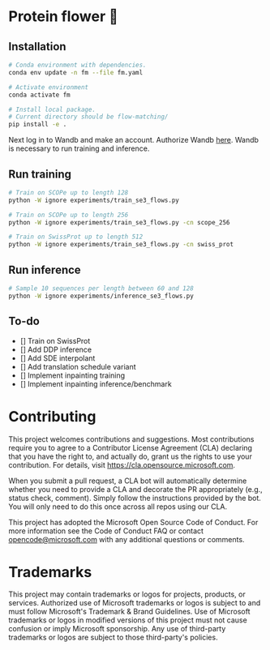 # Protein flower 💮

## Installation

```bash
# Conda environment with dependencies.
conda env update -n fm --file fm.yaml

# Activate environment
conda activate fm

# Install local package.
# Current directory should be flow-matching/
pip install -e .
```

Next log in to Wandb and make an account.
Authorize Wandb [here](https://wandb.ai/authorize).
Wandb is necessary to run training and inference.

## Run training


```bash
# Train on SCOPe up to length 128
python -W ignore experiments/train_se3_flows.py

# Train on SCOPe up to length 256
python -W ignore experiments/train_se3_flows.py -cn scope_256

# Train on SwissProt up to length 512
python -W ignore experiments/train_se3_flows.py -cn swiss_prot
```

## Run inference

```bash
# Sample 10 sequences per length between 60 and 128
python -W ignore experiments/inference_se3_flows.py
```

## To-do

- [] Train on SwissProt
- [] Add DDP inference
- [] Add SDE interpolant
- [] Add translation schedule variant
- [] Implement inpainting training
- [] Implement inpainting inference/benchmark

# Contributing
This project welcomes contributions and suggestions. Most contributions require you to agree to a Contributor License Agreement (CLA) declaring that you have the right to, and actually do, grant us the rights to use your contribution. For details, visit https://cla.opensource.microsoft.com.

When you submit a pull request, a CLA bot will automatically determine whether you need to provide a CLA and decorate the PR appropriately (e.g., status check, comment). Simply follow the instructions provided by the bot. You will only need to do this once across all repos using our CLA.

This project has adopted the Microsoft Open Source Code of Conduct. For more information see the Code of Conduct FAQ or contact opencode@microsoft.com with any additional questions or comments.

# Trademarks
This project may contain trademarks or logos for projects, products, or services. Authorized use of Microsoft trademarks or logos is subject to and must follow Microsoft's Trademark & Brand Guidelines. Use of Microsoft trademarks or logos in modified versions of this project must not cause confusion or imply Microsoft sponsorship. Any use of third-party trademarks or logos are subject to those third-party's policies.
